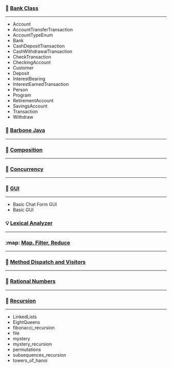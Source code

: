 ### :bank: [Bank Class](https://github.com/aya-nashawati/Java/tree/master/Bank%20Class)
---
 * Account
 * AccountTransferTransaction
 * AccountTypeEnum
 * Bank
 * CashDepositTransaction
 * CashWithdrawalTransaction
 * CheckTransaction
 * CheckingAccount
 * Customer
 * Deposit
 * InterestBearing
 * InterestEarnedTransaction
 * Person
 * Program
 * RetirementAccount
 * SavingsAccount
 * Transaction
 * Withdraw
 

### :straight_ruler: [Barbone Java](https://github.com/aya-nashawati/Java/tree/master/Barebone%20Java)
---

### :roller_coaster: [Composition](https://github.com/aya-nashawati/Java/tree/master/Composition%20over%20Inheritance)
---

### :checkered_flag: [Concurrency](https://github.com/aya-nashawati/Java/tree/master/Concurrency)
---

### :white_square_button: [GUI](https://github.com/aya-nashawati/Java/tree/master/GUI)
---
 * Basic Chat Form GUI
 * Basic GUI


### :bulb: [Lexical Analyzer](https://github.com/aya-nashawati/Java/tree/master/Lexical%20Analyzer)
---

### :map: [Map, Filter, Reduce](https://github.com/aya-nashawati/Java/tree/master/Map%2C%20Filter%2C%20Reduce)
---

### :running: [Method Dispatch and Visitors](https://github.com/aya-nashawati/Java/tree/master/Method%20Dispatch%20and%20Visitors)
---

### :1234: [Rational Numbers](https://github.com/aya-nashawati/Java/tree/master/Rational%20Numbers)
---

### :repeat: [Recursion](https://github.com/aya-nashawati/Java/tree/master/Recursion)
---
 * LinkedLists
 * EightQueens
 * fibonacci_recursion
 * file
 * mystery
 * mystery_recursion
 * permutations
 * subsequences_recursion
 * towers_of_hanoi
